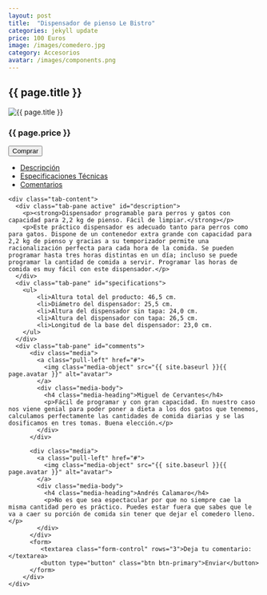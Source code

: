 ```yaml
---
layout: post
title:  "Dispensador de pienso Le Bistro"
categories: jekyll update
price: 100 Euros
image: /images/comedero.jpg
category: Accesorios
avatar: /images/components.png
---
```


<h2>{{ page.title }}</h2>
<div class=row>
<div id="left" class=col-md-4>
	<img src="{{ site.baseurl }}{{ page.image }}" alt="{{ page.title }}">
	<h3>{{ page.price }}</h3>
	<button type="button" class="btn btn-primary btn-lg">Comprar</button>
</div>

<div id="right" class=col-md-8>
	<ul class="nav nav-tabs" id="myTab">
	  <li class="active"><a href="#description" data-toggle="tab">Descripción</a></li>
	  <li><a href="#specifications" data-toggle="tab">Especificaciones Técnicas</a></li>
	  <li><a href="#comments" data-toggle="tab">Comentarios</a></li>
	</ul>

	<div class="tab-content">
	  <div class="tab-pane active" id="description">
		<p><strong>Dispensador programable para perros y gatos con capacidad para 2,2 kg de pienso. Fácil de limpiar.</strong></p>
		<p>Este práctico dispensador es adecuado tanto para perros como para gatos. Dispone de un contenedor extra grande con capacidad para 2,2 kg de pienso y gracias a su temporizador permite una racionalización perfecta para cada hora de la comida. Se pueden programar hasta tres horas distintas en un día; incluso se puede programar la cantidad de comida a servir. Programar las horas de comida es muy fácil con este dispensador.</p>
	  </div>
	  <div class="tab-pane" id="specifications">
	  	<ul>				
			<li>Altura total del producto: 46,5 cm.
			<li>Diámetro del dispensador: 25,5 cm.
			<li>Altura del dispensador sin tapa: 24,0 cm.
			<li>Altura del dispensador con tapa: 26,5 cm.
			<li>Longitud de la base del dispensador: 23,0 cm.
	  	</ul>
	  </div>
	  <div class="tab-pane" id="comments">
		  <div class="media">
		    <a class="pull-left" href="#">
		      <img class="media-object" src="{{ site.baseurl }}{{ page.avatar }}" alt="avatar">
		    </a>
		    <div class="media-body">
		      <h4 class="media-heading">Miguel de Cervantes</h4>
		      <p>Fácil de programar y con gran capacidad. En nuestro caso nos viene genial para poder poner a dieta a los dos gatos que tenemos, calculamos perfectamente las cantidades de comida diarias y se las dosificamos en tres tomas. Buena elección.</p>
		    </div>
		  </div>
		  
		  <div class="media">
		    <a class="pull-left" href="#">
		      <img class="media-object" src="{{ site.baseurl }}{{ page.avatar }}" alt="avatar">
		    </a>
		    <div class="media-body">
		      <h4 class="media-heading">Andrés Calamaro</h4>
		      <p>No es que sea espectacular por que no siempre cae la misma cantidad pero es práctico. Puedes estar fuera que sabes que le va a caer su porción de comida sin tener que dejar el comedero lleno.</p>
		    </div>
		  </div>
		  <form>
		 	 <textarea class="form-control" rows="3">Deja tu comentario:</textarea>
			 <button type="button" class="btn btn-primary">Enviar</button>
	  	  </form>
	  	</div>
	</div>
</div> 

